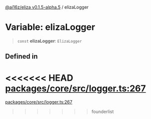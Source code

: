 [@ai16z/eliza v0.1.5-alpha.5](../index.md) / elizaLogger

# Variable: elizaLogger

> `const` **elizaLogger**: `ElizaLogger`

## Defined in

<<<<<<< HEAD
[packages/core/src/logger.ts:267](https://github.com/ai16z/eliza/blob/main/packages/core/src/logger.ts#L267)
=======
[packages/core/src/logger.ts:267](https://github.com/konstantine25b/eliza/blob/main/packages/core/src/logger.ts#L267)
>>>>>>> founderlist
